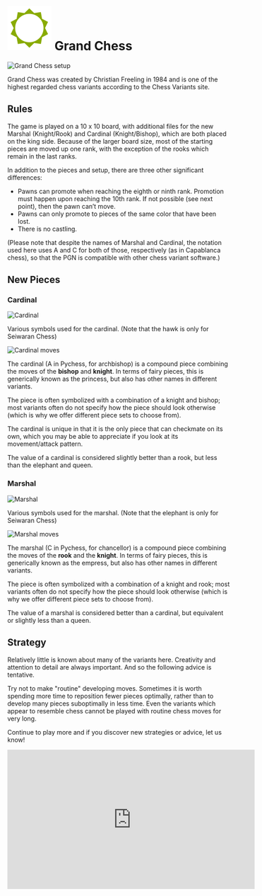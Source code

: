 
# ![Grand](https://github.com/gbtami/pychess-variants/blob/master/static/icons/grand.svg) Grand Chess

![Grand Chess setup](https://github.com/gbtami/pychess-variants/blob/master/static/images/CVariantsGuide/Grand.png)

Grand Chess was created by Christian Freeling in 1984 and is one of the highest regarded chess variants according to the Chess Variants site.  

## Rules

The game is played on a 10 x 10 board, with additional files for the new Marshal (Knight/Rook)  and Cardinal (Knight/Bishop), which are both placed on the king side. Because of the larger board size, most of the starting pieces are moved up one rank, with the exception of the rooks which remain in the last ranks.

In addition to the pieces and setup, there are three other significant differences:

* Pawns can promote when reaching the eighth or ninth rank. Promotion must happen upon reaching the 10th rank. If not possible (see next point), then the pawn can’t move.
* Pawns can only promote to pieces of the same color that have been lost.
* There is no castling.

(Please note that despite the names of Marshal and Cardinal, the notation used here uses A and C for both of those, respectively (as in Capablanca chess), so that the PGN is compatible with other chess variant software.)

## New Pieces

### Cardinal

![Cardinal](https://github.com/gbtami/pychess-variants/blob/master/static/images/CVariantsGuide/Princesses.png)

Various symbols used for the cardinal. (Note that the hawk is only for Seiwaran Chess)

![Cardinal moves](https://github.com/gbtami/pychess-variants/blob/master/static/images/CVariantsGuide/Archbishop.png)

The cardinal (A in Pychess, for archbishop) is a compound piece combining the moves of the **bishop** and **knight**. In terms of fairy pieces, this is generically known as the princess, but also has other names in different variants.

The piece is often symbolized with a combination of a knight and bishop; most variants often do not specify how the piece should look otherwise (which is why we offer different piece sets to choose from).

The cardinal is unique in that it is the only piece that can checkmate on its own, which you may be able to appreciate if you look at its movement/attack pattern.

The value of a cardinal is considered slightly better than a rook, but less than the elephant and queen.

### Marshal

![Marshal](https://github.com/gbtami/pychess-variants/blob/master/static/images/CVariantsGuide/Empresses.png)

Various symbols used for the marshal. (Note that the elephant is only for Seiwaran Chess)

![Marshal moves](https://github.com/gbtami/pychess-variants/blob/master/static/images/CVariantsGuide/Chancellor.png)

The marshal (C in Pychess, for chancellor) is a compound piece combining the moves of the **rook** and the **knight**. In terms of fairy pieces, this is generically known as the empress, but also has other names in different variants. 

The piece is often symbolized with a combination of a knight and rook; most variants often do not specify how the piece should look otherwise (which is why we offer different piece sets to choose from).

The value of a marshal is considered better than a cardinal, but equivalent or slightly less than a queen.

## Strategy

Relatively little is known about many of the variants here. Creativity and attention to detail are always important. And so the following advice is tentative. 

Try not to make "routine" developing moves. Sometimes it is worth spending more time to reposition fewer pieces optimally, rather than to develop many pieces suboptimally in less time. Even the variants which appear to resemble chess cannot be played with routine chess moves for very long.

Continue to play more and if you discover new strategies or advice, let us know!

<iframe width="560" height="315" src="https://www.youtube.com/embed/CRrncO-w524" frameborder="0" allowfullscreen></iframe>
